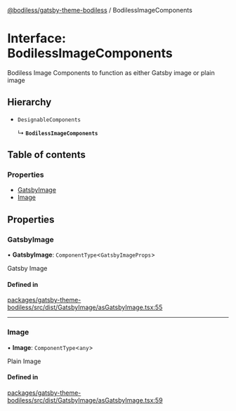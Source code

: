 [@bodiless/gatsby-theme-bodiless](../README.md) / BodilessImageComponents

# Interface: BodilessImageComponents

Bodiless Image Components to function as either Gatsby image or plain image

## Hierarchy

- `DesignableComponents`

  ↳ **`BodilessImageComponents`**

## Table of contents

### Properties

- [GatsbyImage](BodilessImageComponents.md#gatsbyimage)
- [Image](BodilessImageComponents.md#image)

## Properties

### GatsbyImage

• **GatsbyImage**: `ComponentType`<`GatsbyImageProps`\>

Gatsby Image

#### Defined in

[packages/gatsby-theme-bodiless/src/dist/GatsbyImage/asGatsbyImage.tsx:55](https://github.com/johnsonandjohnson/Bodiless-JS/blob/8f5687376/packages/gatsby-theme-bodiless/src/dist/GatsbyImage/asGatsbyImage.tsx#L55)

___

### Image

• **Image**: `ComponentType`<`any`\>

Plain Image

#### Defined in

[packages/gatsby-theme-bodiless/src/dist/GatsbyImage/asGatsbyImage.tsx:59](https://github.com/johnsonandjohnson/Bodiless-JS/blob/8f5687376/packages/gatsby-theme-bodiless/src/dist/GatsbyImage/asGatsbyImage.tsx#L59)
